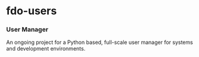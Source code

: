 # fdo-users

### User Manager
An ongoing project for a Python based, full-scale user manager for systems and development environments.

